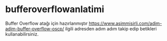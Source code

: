 # bufferoverflowanlatimi
Buffer Overflow atağı için hazırlanmıştır
https://www.asimmisirli.com/adim-adim-buffer-overflow-oscp/ ilgili adresden adım adım takip edip betikleri kullanabilirsiniz.
